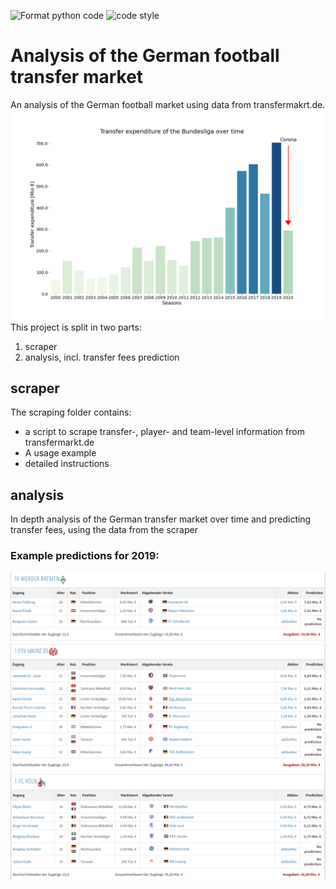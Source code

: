 ![Format python code](https://github.com/TiTo101/transfermarket_analysis/workflows/Format%20python%20code/badge.svg) ![code style](https://github.com/TiTo101/transfermarket_analysis/workflows/code%20style/badge.svg)
# Analysis of the German football transfer market
An analysis of the  German football market using data from transfermakrt.de.
![](./assets/expenditure_over_time.png)
This project is split in two parts:
1) scraper
2) analysis, incl. transfer fees prediction

## scraper
The scraping folder contains:
- a script to scrape transfer-, player- and team-level information from transfermarkt.de
- A usage example
- detailed instructions

## analysis
In depth analysis of the German transfer market over time and predicting transfer fees, using the data from the scraper

### Example predictions for 2019:
![](./assets/results_2019.png)